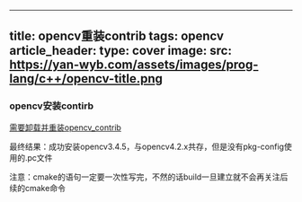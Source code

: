 ---
title: opencv重装contrib
tags: opencv
article_header:
  type: cover
  image:
    src: https://yan-wyb.com/assets/images/prog-lang/c++/opencv-title.png
--

### opencv安装contirb

[需要卸载并重装opencv_contrib](https://aitechtogether.com/ai-question/9378.html)

最终结果：成功安装opencv3.4.5，与opencv4.2.x共存，但是没有pkg-config使用的.pc文件

注意：cmake的语句一定要一次性写完，不然的话build一旦建立就不会再关注后续的cmake命令
